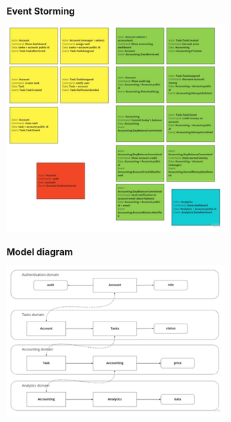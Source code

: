 ## Event Storming
![event storming](common/popug-jira-event-storming.jpg)

## Model diagram
![model diagram](common/popug-jira-model-diagram.jpg)